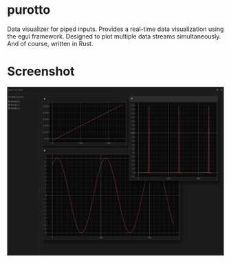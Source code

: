 # purotto

Data visualizer for piped inputs.
Provides a real-time data visualization using the egui framework. 
Designed to plot multiple data streams simultaneously.
And of course, written in Rust.

# Screenshot

![progress](./assets/preview.png)
